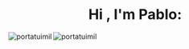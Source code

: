 <h1 align='center'>Hi , I'm Pablo:</h1>

<p><img align="left" src="https://github-readme-stats.vercel.app/api?username=portaTuimil&theme=dark&show_icons=true&hide_border=true&count_private=true" alt="portatuimil" /></p>
<p><img align="center" src="https://github-readme-stats.vercel.app/api/top-langs/?username=portaTuimil&theme=dark&show_icons=true&hide_border=true&layout=compact" alt="portatuimil" /></p>

<!--a href="https://visitcount.itsvg.in"> <img src="https://visitcount.itsvg.in/api?id=portaTuimil&label=Profile%20Views&color=12&icon=2&pretty=false" /> </a-->

<!--<p><img align="right" src="https://github-readme-streak-stats.herokuapp.com/?user=portaTuimil&theme=dark&hide_border=true" alt="portatuimil" /></p>-->
